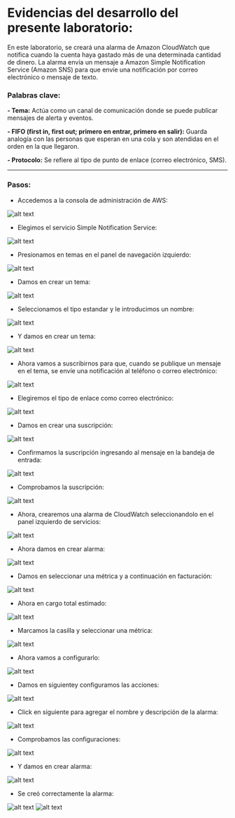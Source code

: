 # Evidencias del desarrollo del presente laboratorio:

En este laboratorio, se creará una alarma de Amazon CloudWatch que notifica cuando la cuenta haya gastado más de una determinada cantidad de dinero. La alarma envía un mensaje a Amazon Simple Notification Service (Amazon SNS) para que envíe una notificación por correo electrónico o mensaje de texto.

### **Palabras clave:**

**- Tema:** Actúa como un canal de comunicación donde se puede publicar mensajes de alerta y eventos.

**- FIFO (first in, first out; primero en entrar, primero en salir):** Guarda analogía con las personas que esperan en una cola y son atendidas en el orden en la que llegaron.

**- Protocolo:** Se refiere al tipo de punto de enlace (correo electrónico, SMS).

---
### **Pasos:**
+ Accedemos a la consola de administración de AWS:

![alt text](image.png)

+ Elegimos el servicio Simple Notification Service:

![alt text](image-1.png)

+ Presionamos en temas en el panel de navegación izquierdo:

![alt text](image-2.png)

+ Damos en crear un tema:

![alt text](image-3.png)

+ Seleccionamos el tipo estandar y le introducimos un nombre:

![alt text](image-4.png)

+ Y damos en crear un tema:

![alt text](image-5.png)

+ Ahora vamos a suscribirnos para que, cuando se publique un mensaje en el tema, se envíe una notificación al teléfono o correo electrónico:

![alt text](image-6.png)

+ Elegiremos el tipo de enlace como correo electrónico:

![alt text](image-7.png)

+ Damos en crear una suscripción:

![alt text](image-8.png)

+ Confirmamos la suscripción ingresando al mensaje en la bandeja de entrada:

![alt text](image-9.png)

+ Comprobamos la suscripción:

![alt text](image-10.png)

+ Ahora, crearemos una alarma de CloudWatch seleccionandolo en el panel izquierdo de servicios:

![alt text](image-11.png)

+ Ahora damos en crear alarma:

![alt text](image-12.png)

+ Damos en seleccionar una métrica y a continuación en facturación:

![alt text](image-13.png)

+ Ahora en cargo total estimado:

![alt text](image-14.png)

+ Marcamos la casilla y seleccionar una métrica:

![alt text](image-15.png)

+ Ahora vamos a configurarlo:

![alt text](image-16.png)

+ Damos en siguientey configuramos las acciones:

![alt text](image-17.png)

+ Click en siguiente para agregar el nombre y descripción de la alarma:

![alt text](image-18.png)

+ Comprobamos las configuraciones:

![alt text](image-19.png)

+ Y damos en crear alarma:

![alt text](image-20.png)

+ Se creó correctamente la alarma:

![alt text](image-21.png)
![alt text](image-22.png)

